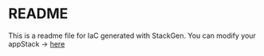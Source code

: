 # README
This is a readme file for IaC generated with StackGen.
You can modify your appStack -> [here](http://main.dev.stackgen.com/appstacks/ef9de565-85ca-4f89-a2a4-d1cb9df0c7eb)
